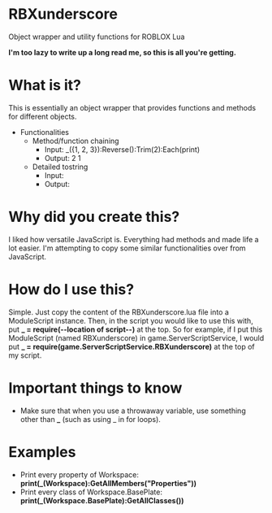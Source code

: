 # RBXunderscore
Object wrapper and utility functions for ROBLOX Lua

<b>I'm too lazy to write up a long read me, so this is all you're getting.</b>

# What is it?
This is essentially an object wrapper that provides functions and methods for different objects.
* Functionalities
  * Method/function chaining
    * Input: _({1, 2, 3}):Reverse():Trim(2):Each(print)
    * Output: 2 1
  * Detailed tostring
    * Input: 
    * Output:

# Why did you create this?
I liked how versatile JavaScript is. Everything had methods and made life a lot easier. I'm attempting to copy some similar functionalities over from JavaScript.

# How do I use this?
Simple. Just copy the content of the RBXunderscore.lua file into a ModuleScript instance. Then, in the script you would like to use this with, put <b>_ = require(--location of script--)</b> at the top. So for example, if I put this ModuleScript (named RBXunderscore) in game.ServerScriptService, I would put <b>_ = require(game.ServerScriptService.RBXunderscore)</b> at the top of my script.

# Important things to know
* Make sure that when you use a throwaway variable, use something other than <b>_</b> (such as using _ in for loops).

# Examples
* Print every property of Workspace: <b>print(_(Workspace):GetAllMembers("Properties"))</b>
* Print every class of Workspace.BasePlate: <b>print(_(Workspace.BasePlate):GetAllClasses())</b>
